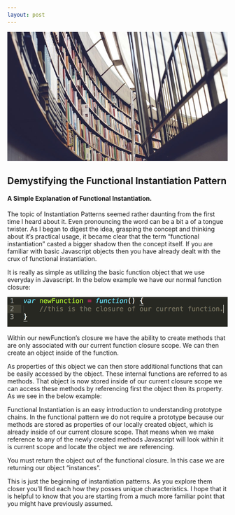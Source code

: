 ```yaml
---
layout: post
---
```

<img src="/images/fulls/03.jpg" class="fit image"> 
<h2>Demystifying the Functional Instantiation Pattern</h2>

<h4>A Simple Explanation of Functional Instantiation.</h4>

The topic of Instantiation Patterns seemed rather daunting from the first time I heard about it. Even pronouncing the word can be a bit a of a tongue twister. As I began to digest the idea, grasping the concept and thinking about it’s practical usage, it became clear that the term “functional instantiation” casted a bigger shadow then the concept itself. If you are familiar with basic Javascript objects then you have already dealt with the crux of functional instantiation.

It is really as simple as utilizing the basic function object that we use everyday in Javascript. In the below example we have our normal function closure:

<img src="/images/screenshot1.png">


Within our newFunction’s closure we have the ability to create methods that are only associated with our current function closure scope. We can then create an object inside of the function. 


As properties of this object we can then store additional functions that can be easily accessed by the object. These internal functions are referred to as methods. That object is now stored inside of our current closure scope we can access these methods by referencing first the object then its property. As we see in the below example:



Functional Instantiation is an easy introduction to understanding prototype chains. In the functional pattern we do not require a prototype because our methods are stored as properties of our locally created object, which is already inside of our current closure scope. That means when we make reference to any of the newly created methods Javascript will look within it is current scope and locate the object we are referencing.


You must return the object out of the functional closure. In this case we are returning our object “instances”.

This is just the beginning of instantiation patterns. As you explore them closer you’ll find each how they posses unique characteristics. I hope that it is helpful to know that you are starting from a much more familiar point that you might have previously assumed.

